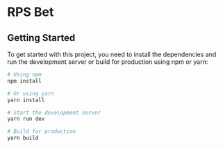 # RPS Bet

## Getting Started

To get started with this project, you need to install the dependencies and run the development server or build for production using npm or yarn:

```bash
# Using npm
npm install

# Or using yarn
yarn install

# Start the development server
yarn run dev

# Build for production
yarn build
